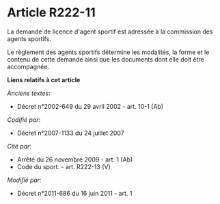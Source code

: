 # Article R222-11

La demande de licence d'agent sportif est adressée à la commission des agents sportifs.

Le règlement des agents sportifs détermine les modalités, la forme et le contenu de cette demande ainsi que les documents
dont elle doit être accompagnée.

**Liens relatifs à cet article**

_Anciens textes_:

  - Décret n°2002-649 du 29 avril 2002 - art. 10-1 (Ab)

_Codifié par_:

  - Décret n°2007-1133 du 24 juillet 2007

_Cité par_:

  - Arrêté du 26 novembre 2009 - art. 1 (Ab)
  - Code du sport. - art. R222-13 (V)

_Modifié par_:

  - Décret n°2011-686 du 16 juin 2011 - art. 1
